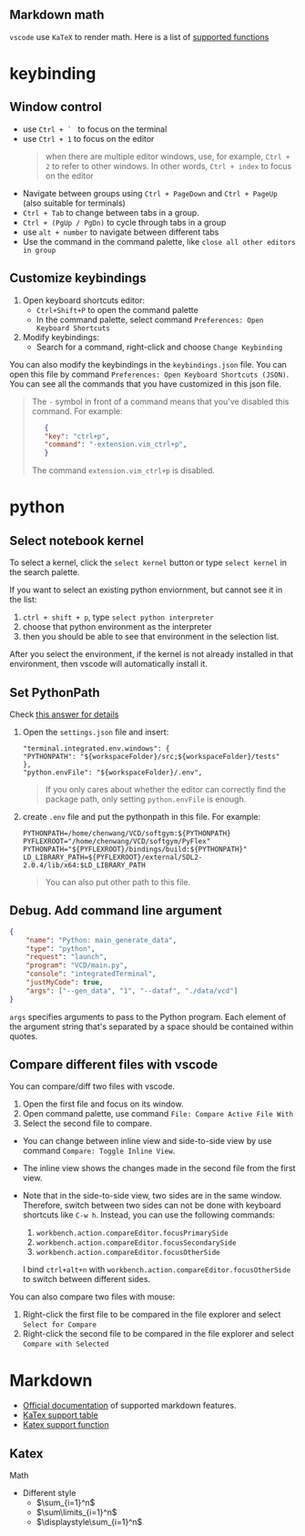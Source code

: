 ## Markdown math
`vscode` use `KaTeX` to render math. Here is a list of [supported functions](https://katex.org/docs/supported.html)

# keybinding
## Window control
- use ``Ctrl + ` `` to focus on the terminal
- use `Ctrl + 1` to focus on the editor  
    > when there are multiple editor windows, use, for example, `Ctrl + 2` to refer to other windows. In other words, `Ctrl + index` to focus on the editor
- Navigate between groups using `Ctrl + PageDown` and `Ctrl + PageUp` (also suitable for terminals)
- `Ctrl + Tab` to change between tabs in a group.
- `Ctrl + (PgUp / PgDn)` to cycle through tabs in a group
- use `alt + number` to navigate between different tabs
- Use the command in the command palette, like `close all other editors in group`

## Customize keybindings
1. Open keyboard shortcuts editor:
    - `Ctrl+Shift+P` to open the command palette
    - In the command palette, select command `Preferences: Open Keyboard Shortcuts`
2. Modify keybindings:
    - Search for a command, right-click and choose `Change Keybinding`

You can also modify the keybindings in the `keybindings.json` file. You can open this file by command `Preferences: Open Keyboard Shortcuts (JSON)`. You can see all the commands that you have customized in this json file.
> The `-` symbol in front of a command means that you've disabled this command. For example: 
> ```json
>    {
>    "key": "ctrl+p",
>    "command": "-extension.vim_ctrl+p",
>    }
> ```
> The command `extension.vim_ctrl+p` is disabled.

# python
## Select notebook kernel
To select a kernel,  click the `select kernel` button or type `select kernel` in the search palette. 

If you want to select an existing python enviornment, but cannot see it in the list:
1. `ctrl + shift + p`, type `select python interpreter`
2. choose that python environment as the interpreter
3. then you should be able to see that environment in the selection list.

After you select the environment, if the kernel is not already installed in that environment, then vscode will automatically install it. 

## Set PythonPath
Check [this answer for details](https://stackoverflow.com/questions/53653083/how-to-correctly-set-pythonpath-for-visual-studio-code)
1. Open the `settings.json` file and insert:
    ```
    "terminal.integrated.env.windows": {
    "PYTHONPATH": "${workspaceFolder}/src;${workspaceFolder}/tests"
    },
    "python.envFile": "${workspaceFolder}/.env",
    ```
    > If you only cares about whether the editor can correctly find the package path, only setting `python.envFile` is enough.
2. create `.env` file and put the pythonpath in this file. For example:
    ```
    PYTHONPATH=/home/chenwang/VCD/softgym:${PYTHONPATH}
    PYFLEXROOT="/home/chenwang/VCD/softgym/PyFlex"
    PYTHONPATH="${PYFLEXROOT}/bindings/build:${PYTHONPATH}"
    LD_LIBRARY_PATH=${PYFLEXROOT}/external/SDL2-2.0.4/lib/x64:$LD_LIBRARY_PATH
    ```
    > You can also put other path to this file.

## Debug. Add command line argument
```json
{
    "name": "Python: main_generate_data",
    "type": "python",
    "request": "launch",
    "program": "VCD/main.py",
    "console": "integratedTerminal",
    "justMyCode": true,
    "args": ["--gen_data", "1", "--dataf", "./data/vcd"]
}
```
`args` specifies arguments to pass to the Python program. Each element of the argument string that's separated by a space should be contained within quotes.

## Compare different files with vscode
You can compare/diff two files with vscode. 
1. Open the first file and focus on its window.
2. Open command palette, use command `File: Compare Active File With`
3. Select the second file to compare.
- You can change between inline view and side-to-side view by use command `Compare: Toggle Inline View`.
- The inline view shows the changes made in the second file from the first view.
- Note that in the side-to-side view, two sides are in the same window. Therefore, switch between two sides can not be done with keyboard shortcuts like `C-w h`. Instead, you can use the following commands:
    1. `workbench.action.compareEditor.focusPrimarySide`
    2. `workbench.action.compareEditor.focusSecondarySide`
    3. `workbench.action.compareEditor.focusOtherSide`

    I bind `ctrl+alt+n` with `workbench.action.compareEditor.focusOtherSide` to switch between different sides.
    
You can also compare two files with mouse:
1. Right-click the first file to be compared in the file explorer and select `Select for Compare`
2. Right-click the second file to be compared in the file explorer and select `Compare with Selected`

# Markdown
- [Official documentation](https://code.visualstudio.com/docs/languages/markdown) of supported markdown features.
- [KaTex support table](https://katex.org/docs/support_table)
- [Katex support function](https://katex.org/docs/supported)
## Katex
Math
- Different style
    - $\sum_{i=1}^n$
    - $\sum\limits_{i=1}^n$
    - $\displaystyle\sum_{i=1}^n$